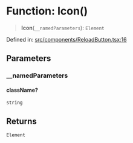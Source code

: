 # Function: Icon()

> **Icon**(`__namedParameters`): `Element`

Defined in: [src/components/ReloadButton.tsx:16](https://github.com/laruss/react-text-game/blob/56d052e07c46af6beb5ea69677296eefae694e61/packages/ui/src/components/ReloadButton.tsx#L16)

## Parameters

### \_\_namedParameters

#### className?

`string`

## Returns

`Element`
